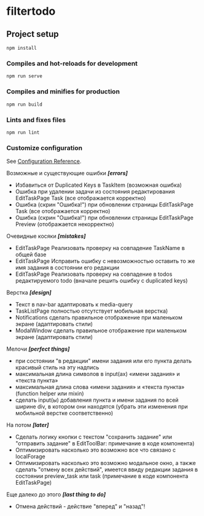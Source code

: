 # filtertodo

## Project setup
```
npm install
```

### Compiles and hot-reloads for development
```
npm run serve
```

### Compiles and minifies for production
```
npm run build
```

### Lints and fixes files
```
npm run lint
```

### Customize configuration
See [Configuration Reference](https://cli.vuejs.org/config/).

Возможные и существующие ошибки ***[errors]***

- Избавиться от Duplicated Keys в TaskItem (возможная ошибка)
- Ошибка при удалении задачи из состояния редактирования EditTaskPage Task (все отображается корректно)
- Ошибка (скрин "Ошибка!") при обновлении страницы EditTaskPage Task (все отображается корректно)
- Ошибка (скрин "Ошибка!") при обновлении страницы EditTaskPage Preview (отображается некорректно)

Очевидные косяки ***[mistakes]***

- EditTaskPage Реализовать проверку на совпадение TaskName в общей базе
- EditTaskPage Исправить ошибку с невозможностью оставить то же имя задания в состоянии его редакции
- EditTaskPage Реализовать проверку на совпадение в todos редактируемого todo (вначале решить ошибку с duplicated keys)

Верстка ***[design]***

- Текст в nav-bar адаптировать к media-query
- TaskListPage полностью отсутствует мобильная верстка)
- Notifications сделать правильное отображение при маленьком экране (адаптировать стили)
- ModalWindow сделать правильное отображение при маленьком экране (адаптировать стили)

Мелочи ***[perfect things]***

- при состоянии "в редакции" имени задания или его пункта делать красивый стиль на эту надпись
- максимальная длина символов в input(ах) «имени задания» и «текста пункта»
- максимальная длина слова «имени задания» и «текста пункта» (function helper или mixin)
- сделать input(ы) добавления пункта и имени задания по всей ширине div, в котором они находятся (убрать эти изменения при мобильной верстке соответственно)

На потом ***[later]***

- Сделать логику кнопки с текстом "сохранить задание" или "отправить задание" в EditToolBar: примечание в коде компонента)
- Оптимизировать насколько это возможно все что связано с localForage
- Оптимизировать насколько это возможно модальное окно, а также сделать "отмену всех действий", имеется ввиду редакции задания в состоянии preview_task или task (примечание в коде компонента EditTaskPage)

Еще далеко до этого ***[last thing to do]***

- Отмена действий - действие "вперед" и "назад"!
